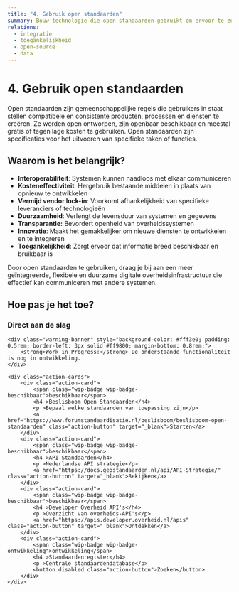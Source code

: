 ```yaml
---
title: "4. Gebruik open standaarden"
summary: Bouw technologie die open standaarden gebruikt om ervoor te zorgen dat je technologie werkt en communiceert met andere technologie.
relations:
  - integratie
  - toegankelijkheid
  - open-source
  - data
---
```


# 4. Gebruik open standaarden

Open standaarden zijn gemeenschappelijke regels die gebruikers in staat stellen compatibele en consistente producten, processen en diensten te creëren. Ze worden open ontworpen, zijn openbaar beschikbaar en meestal gratis of tegen lage kosten te gebruiken. Open standaarden zijn specificaties voor het uitvoeren van specifieke taken of functies.

## Waarom is het belangrijk?

- **Interoperabiliteit**: Systemen kunnen naadloos met elkaar communiceren
- **Kosteneffectiviteit**: Hergebruik bestaande middelen in plaats van opnieuw te ontwikkelen
- **Vermijd vendor lock-in**: Voorkomt afhankelijkheid van specifieke leveranciers of technologieën
- **Duurzaamheid**: Verlengt de levensduur van systemen en gegevens
- **Transparantie:** Bevordert openheid van overheidssystemen
- **Innovatie**: Maakt het gemakkelijker om nieuwe diensten te ontwikkelen en te integreren
- **Toegankelijkheid**: Zorgt ervoor dat informatie breed beschikbaar en bruikbaar is

Door open standaarden te gebruiken, draag je bij aan een meer geïntegreerde, flexibele en duurzame digitale overheidsinfrastructuur die effectief kan communiceren met andere systemen.

## Hoe pas je het toe?

<div class="direct-aan-de-slag">
    <h3>Direct aan de slag</h3>

    <div class="warning-banner" style="background-color: #fff3e0; padding: 0.5rem; border-left: 3px solid #ff9800; margin-bottom: 0.8rem;">
        <strong>Work in Progress:</strong> De onderstaande functionaliteit is nog in ontwikkeling.
    </div>

    <div class="action-cards">
        <div class="action-card">
            <span class="wip-badge wip-badge-beschikbaar">beschikbaar</span>
            <h4 >Beslisboom Open Standaarden</h4>
            <p >Bepaal welke standaarden van toepassing zijn</p>
            <a href="https://www.forumstandaardisatie.nl/beslisboom/beslisboom-open-standaarden" class="action-button" target="_blank">Starten</a>
        </div>
        <div class="action-card">
            <span class="wip-badge wip-badge-beschikbaar">beschikbaar</span>
            <h4 >API Standaarden</h4>
            <p >Nederlandse API strategie</p>
            <a href="https://docs.geostandaarden.nl/api/API-Strategie/" class="action-button" target="_blank">Bekijken</a>
        </div>
        <div class="action-card">
            <span class="wip-badge wip-badge-beschikbaar">beschikbaar</span>
            <h4 >Developer Overheid API's</h4>
            <p >Overzicht van overheids-API's</p>
            <a href="https://apis.developer.overheid.nl/apis" class="action-button" target="_blank">Ontdekken</a>
        </div>
        <div class="action-card">
            <span class="wip-badge wip-badge-ontwikkeling">ontwikkeling</span>
            <h4 >Standaardenregister</h4>
            <p >Centrale standaardendatabase</p>
            <button disabled class="action-button">Zoeken</button>
        </div>
    </div>
</div>
